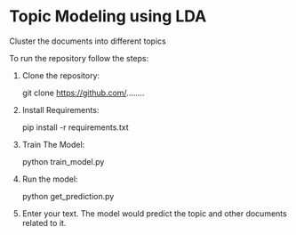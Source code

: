 # Topic Modeling using LDA

Cluster the documents into different topics

To run the repository follow the steps:

1. Clone the repository:

      git clone https://github.com/........
      
2. Install Requirements:

    pip install -r requirements.txt

3. Train The Model:

    python train_model.py

4. Run the model:

    python get_prediction.py
    
5. Enter your text. The model would predict the topic and other documents related to it.